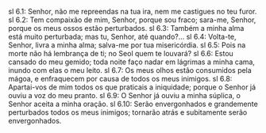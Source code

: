 sl 6.1: Senhor, não me repreendas na tua ira, nem me castigues no teu furor.
sl 6.2: Tem compaixão de mim, Senhor, porque sou fraco; sara-me, Senhor, porque os meus ossos estão perturbados.
sl 6.3: Também a minha alma está muito perturbada; mas tu, Senhor, até quando?...
sl 6.4: Volta-te, Senhor, livra a minha alma; salva-me por tua misericórdia.
sl 6.5: Pois na morte não há lembrança de ti; no Seol quem te louvará?
sl 6.6: Estou cansado do meu gemido; toda noite faço nadar em lágrimas a minha cama, inundo com elas o meu leito.
sl 6.7: Os meus olhos estão consumidos pela mágoa, e enfraquecem por causa de todos os meus inimigos.
sl 6.8: Apartai-vos de mim todos os que praticais a iniquidade; porque o Senhor já ouviu a voz do meu pranto.
sl 6.9: O Senhor já ouviu a minha súplica, o Senhor aceita a minha oração.
sl 6.10: Serão envergonhados e grandemente perturbados todos os meus inimigos; tornarão atrás e subitamente serão envergonhados.
